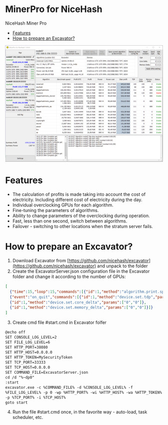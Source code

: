 # MinerPro for NiceHash
NiceHash Miner Pro

- [Features](#features)
- [How to prepare an Excavator?](#PrepareExcavator)

<img src="Resources/screenshot005.PNG" />

# <a name="features"></a> Features
- The calculation of profits is made taking into account the cost of electricity. Including different cost of electricity during the day.
- Individual overclocking GPUs for each algorithm.
- Fine-tuning the parameters of algorithms.
- Ability to change parameters of the overclocking during operation.
- Fast, less than one second, switch between algorithms.
- Failover - switching to other locations when the stratum server fails.

# <a name="PrepareExcavator"></a> How to prepare an Excavator?

1. Download Excavator from [https://github.com/nicehash/excavator](https://github.com/nicehash/excavator) and unpack to the folder
2. Create the ExcavatorServer.json configuration file in the Excavator folder and change it according to the number of GPUs:
```json
[
  {"time":15,"loop":15,"commands":[{"id":1,"method":"algorithm.print.speeds","params":[]}]},
  {"event":"on_quit","commands":[{"id":1,"method":"device.set.tdp","params":["0","100"]},
  {"id":1,"method":"device.set.core_delta","params":["0","0"]},
  {"id":1,"method":"device.set.memory_delta","params":["0","0"]}]}
]
 ```
3. Create cmd file #start.cmd in Excavator folfer 
```
@echo off
SET CONSOLE_LOG_LEVEL=2
SET FILE_LOG_LEVEL=6
SET HTTP_PORT=38080
SET HTTP_HOST=0.0.0.0
SET HTTP_TOKEN=MySecurityToken
SET TCP_PORT=33333
SET TCP_HOST=0.0.0.0
SET COMMAND_FILE=ExcavatorServer.json
cd /d "%~dp0"
:start
excavator.exe -c %COMMAND_FILE% -d %CONSOLE_LOG_LEVEL% -f %FILE_LOG_LEVEL% -p 0 -wp %HTTP_PORT% -wi %HTTP_HOST% -wa %HTTP_TOKEN% -p %TCP_PORT% -i %TCP_HOST%
goto start
```
4. Run the file #start.cmd once, in the favorite way - auto-load, task scheduler, etc.
